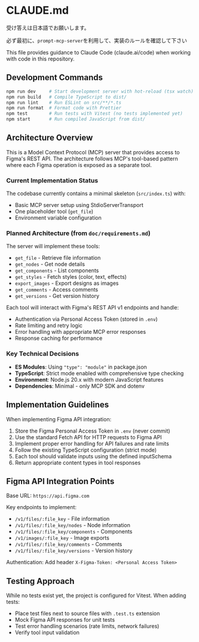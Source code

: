 # CLAUDE.md

受け答えは日本語でお願いします。

必ず最初に、`prompt-mcp-server`を利用して、実装のルールを確認して下さい

This file provides guidance to Claude Code (claude.ai/code) when working with code in this repository.

## Development Commands

```bash
npm run dev     # Start development server with hot-reload (tsx watch)
npm run build   # Compile TypeScript to dist/
npm run lint    # Run ESLint on src/**/*.ts
npm run format  # Format code with Prettier
npm test        # Run tests with Vitest (no tests implemented yet)
npm start       # Run compiled JavaScript from dist/
```

## Architecture Overview

This is a Model Context Protocol (MCP) server that provides access to Figma's REST API. The architecture follows MCP's tool-based pattern where each Figma operation is exposed as a separate tool.

### Current Implementation Status

The codebase currently contains a minimal skeleton (`src/index.ts`) with:

- Basic MCP server setup using StdioServerTransport
- One placeholder tool (`get_file`)
- Environment variable configuration

### Planned Architecture (from `doc/requirements.md`)

The server will implement these tools:

- `get_file` - Retrieve file information
- `get_nodes` - Get node details
- `get_components` - List components
- `get_styles` - Fetch styles (color, text, effects)
- `export_images` - Export designs as images
- `get_comments` - Access comments
- `get_versions` - Get version history

Each tool will interact with Figma's REST API v1 endpoints and handle:

- Authentication via Personal Access Token (stored in `.env`)
- Rate limiting and retry logic
- Error handling with appropriate MCP error responses
- Response caching for performance

### Key Technical Decisions

- **ES Modules**: Using `"type": "module"` in package.json
- **TypeScript**: Strict mode enabled with comprehensive type checking
- **Environment**: Node.js 20.x with modern JavaScript features
- **Dependencies**: Minimal - only MCP SDK and dotenv

## Implementation Guidelines

When implementing Figma API integration:

1. Store the Figma Personal Access Token in `.env` (never commit)
2. Use the standard Fetch API for HTTP requests to Figma API
3. Implement proper error handling for API failures and rate limits
4. Follow the existing TypeScript configuration (strict mode)
5. Each tool should validate inputs using the defined inputSchema
6. Return appropriate content types in tool responses

## Figma API Integration Points

Base URL: `https://api.figma.com`

Key endpoints to implement:

- `/v1/files/:file_key` - File information
- `/v1/files/:file_key/nodes` - Node information
- `/v1/files/:file_key/components` - Components
- `/v1/images/:file_key` - Image exports
- `/v1/files/:file_key/comments` - Comments
- `/v1/files/:file_key/versions` - Version history

Authentication: Add header `X-Figma-Token: <Personal Access Token>`

## Testing Approach

While no tests exist yet, the project is configured for Vitest. When adding tests:

- Place test files next to source files with `.test.ts` extension
- Mock Figma API responses for unit tests
- Test error handling scenarios (rate limits, network failures)
- Verify tool input validation
